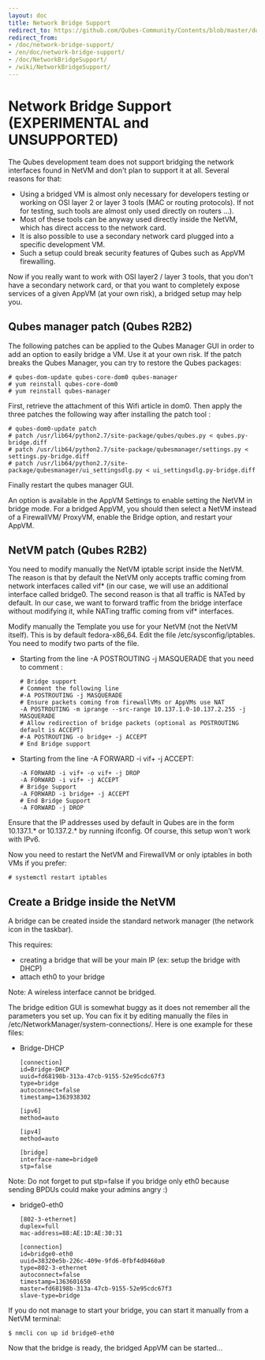 ```yaml
---
layout: doc
title: Network Bridge Support
redirect_to: https://github.com/Qubes-Community/Contents/blob/master/docs/configuration/network-bridge-support.md
redirect_from:
- /doc/network-bridge-support/
- /en/doc/network-bridge-support/
- /doc/NetworkBridgeSupport/
- /wiki/NetworkBridgeSupport/
---
```


Network Bridge Support (EXPERIMENTAL and UNSUPPORTED)
=====================================================

The Qubes development team does not support bridging the network interfaces found in NetVM and don't plan to support it at all. Several reasons for that:

-   Using a bridged VM is almost only necessary for developers testing or working on OSI layer 2 or layer 3 tools (MAC or routing protocols). If not for testing, such tools are almost only used directly on routers ...).
-   Most of these tools can be anyway used directly inside the NetVM, which has direct access to the network card.
-   It is also possible to use a secondary network card plugged into a specific development VM.
-   Such a setup could break security features of Qubes such as AppVM firewalling.

Now if you really want to work with OSI layer2 / layer 3 tools, that you don't have a secondary network card, or that you want to completely expose services of a given AppVM (at your own risk), a bridged setup may help you.

Qubes manager patch (Qubes R2B2)
--------------------------------

The following patches can be applied to the Qubes Manager GUI in order to add an option to easily bridge a VM. Use it at your own risk. If the patch breaks the Qubes Manager, you can try to restore the Qubes packages:

~~~
# qubes-dom-update qubes-core-dom0 qubes-manager
# yum reinstall qubes-core-dom0
# yum reinstall qubes-manager
~~~

First, retrieve the attachment of this Wifi article in dom0. Then apply the three patches the following way after installing the patch tool :

~~~
# qubes-dom0-update patch
# patch /usr/lib64/python2.7/site-package/qubes/qubes.py < qubes.py-bridge.diff
# patch /usr/lib64/python2.7/site-package/qubesmanager/settings.py < settings.py-bridge.diff
# patch /usr/lib64/python2.7/site-package/qubesmanager/ui_settingsdlg.py < ui_settingsdlg.py-bridge.diff
~~~

Finally restart the qubes manager GUI.

An option is available in the AppVM Settings to enable setting the NetVM in bridge mode. For a bridged AppVM, you should then select a NetVM instead of a FirewallVM/  ProxyVM, enable the Bridge option, and restart your AppVM.

NetVM patch (Qubes R2B2)
------------------------

You need to modify manually the NetVM iptable script inside the NetVM. The reason is that by default the NetVM only accepts traffic coming from network interfaces called vif\* (in our case, we will use an additional interface called bridge0. The second reason is that all traffic is NATed by default. In our case, we want to forward traffic from the bridge interface without modifying it, while NATing traffic coming from vif\* interfaces.

Modify manually the Template you use for your NetVM (not the NetVM itself). This is by default fedora-x86\_64. Edit the file /etc/sysconfig/iptables. You need to modify two parts of the file.

-   Starting from the line -A POSTROUTING -j MASQUERADE that you need to comment :

    ~~~
    # Bridge support
    # Comment the following line
    #-A POSTROUTING -j MASQUERADE
    # Ensure packets coming from firewallVMs or AppVMs use NAT
    -A POSTROUTING -m iprange --src-range 10.137.1.0-10.137.2.255 -j MASQUERADE
    # Allow redirection of bridge packets (optional as POSTROUTING default is ACCEPT)
    #-A POSTROUTING -o bridge+ -j ACCEPT
    # End Bridge support
    ~~~

-   Starting from the line -A FORWARD -i vif+ -j ACCEPT:

    ~~~
    -A FORWARD -i vif+ -o vif+ -j DROP
    -A FORWARD -i vif+ -j ACCEPT
    # Bridge Support
    -A FORWARD -i bridge+ -j ACCEPT
    # End Bridge Support
    -A FORWARD -j DROP
    ~~~

Ensure that the IP addresses used by default in Qubes are in the form 10.137.1.\* or 10.137.2.\* by running ifconfig. Of course, this setup won't work with IPv6.

Now you need to restart the NetVM and FirewallVM or only iptables in both VMs if you prefer:

~~~
# systemctl restart iptables
~~~

Create a Bridge inside the NetVM
--------------------------------

A bridge can be created inside the standard network manager (the network icon in the taskbar).

This requires:

-   creating a bridge that will be your main IP (ex: setup the bridge with DHCP)
-   attach eth0 to your bridge

Note: A wireless interface cannot be bridged.

The bridge edition GUI is somewhat buggy as it does not remember all the parameters you set up. You can fix it by editing manually the files in /etc/NetworkManager/system-connections/. Here is one example for these files:

-   Bridge-DHCP

    ~~~
    [connection]
    id=Bridge-DHCP
    uuid=fd68198b-313a-47cb-9155-52e95cdc67f3
    type=bridge
    autoconnect=false
    timestamp=1363938302

    [ipv6]
    method=auto

    [ipv4]
    method=auto

    [bridge]
    interface-name=bridge0
    stp=false
    ~~~

Note: Do not forget to put stp=false if you bridge only eth0 because sending BPDUs could make your admins angry :)

-   bridge0-eth0

    ~~~
    [802-3-ethernet]
    duplex=full
    mac-address=88:AE:1D:AE:30:31

    [connection]
    id=bridge0-eth0
    uuid=38320e5b-226c-409e-9fd6-0fbf4d0460a0
    type=802-3-ethernet
    autoconnect=false
    timestamp=1363601650
    master=fd68198b-313a-47cb-9155-52e95cdc67f3
    slave-type=bridge
    ~~~

If you do not manage to start your bridge, you can start it manually from a NetVM terminal:

~~~
$ nmcli con up id bridge0-eth0
~~~

Now that the bridge is ready, the bridged AppVM can be started...
